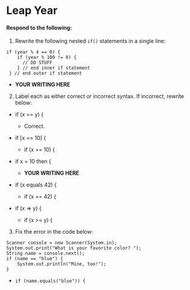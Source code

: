 # Leap Year
#### Respond to the following:

1. Rewrite the following nested `if()` statements in a single line:
  ```
  if (year % 4 == 0) {
      if (year % 100 != 0) {
        // DO STUFF
      } // end inner if statement
   } // end outer if statement
  ```
  * **YOUR WRITING HERE**


2. Label each as either correct or incorrect syntax. If incorrect, rewrite below:
  * if (x == y) {

    * Correct.

  * if [x == 10] {

    * if (x == 10) {

  * if x = 10 then {

    * **YOUR WRITING HERE**

  * if (x equals 42) {

    * if (x == 42) {

  * if (x => y) {

    * if (x >= y) {


3. Fix the error in the code below:

  ```
  Scanner console = new Scanner(System.in);
  System.out.print("What is your favorite color? ");
  String name = console.next();
  if (name == "blue") {
      System.out.println("Mine, too!");
  }
  ```

  * 
    ```
    if (name.equals("blue")) {
    ```
